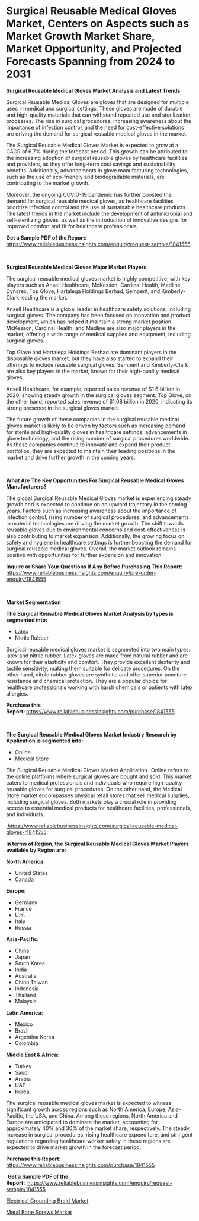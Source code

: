 <p><h1>Surgical Reusable Medical Gloves Market, Centers on Aspects such as Market Growth Market Share, Market Opportunity, and Projected Forecasts Spanning from 2024 to 2031</h1></p><p><strong>Surgical Reusable Medical Gloves Market Analysis and Latest Trends</strong></p>
<p><p>Surgical Reusable Medical Gloves are gloves that are designed for multiple uses in medical and surgical settings. These gloves are made of durable and high-quality materials that can withstand repeated use and sterilization processes. The rise in surgical procedures, increasing awareness about the importance of infection control, and the need for cost-effective solutions are driving the demand for surgical reusable medical gloves in the market.</p><p>The Surgical Reusable Medical Gloves Market is expected to grow at a CAGR of 6.7% during the forecast period. This growth can be attributed to the increasing adoption of surgical reusable gloves by healthcare facilities and providers, as they offer long-term cost savings and sustainability benefits. Additionally, advancements in glove manufacturing technologies, such as the use of eco-friendly and biodegradable materials, are contributing to the market growth.</p><p>Moreover, the ongoing COVID-19 pandemic has further boosted the demand for surgical reusable medical gloves, as healthcare facilities prioritize infection control and the use of sustainable healthcare products. The latest trends in the market include the development of antimicrobial and self-sterilizing gloves, as well as the introduction of innovative designs for improved comfort and fit for healthcare professionals.</p></p>
<p><strong>Get a Sample PDF of the Report:&nbsp;</strong> <a href="https://www.reliablebusinessinsights.com/enquiry/request-sample/1841555">https://www.reliablebusinessinsights.com/enquiry/request-sample/1841555</a></p>
<p>&nbsp;</p>
<p><strong>Surgical Reusable Medical Gloves Major Market Players</strong></p>
<p><p>The surgical reusable medical gloves market is highly competitive, with key players such as Ansell Healthcare, McKesson, Cardinal Health, Medline, Dynarex, Top Glove, Hartalega Holdings Berhad, Semperit, and Kimberly-Clark leading the market. </p><p>Ansell Healthcare is a global leader in healthcare safety solutions, including surgical gloves. The company has been focused on innovation and product development, which has helped it maintain a strong market position. McKesson, Cardinal Health, and Medline are also major players in the market, offering a wide range of medical supplies and equipment, including surgical gloves.</p><p>Top Glove and Hartalega Holdings Berhad are dominant players in the disposable gloves market, but they have also started to expand their offerings to include reusable surgical gloves. Semperit and Kimberly-Clark are also key players in the market, known for their high-quality medical gloves.</p><p>Ansell Healthcare, for example, reported sales revenue of $1.6 billion in 2020, showing steady growth in the surgical gloves segment. Top Glove, on the other hand, reported sales revenue of $1.08 billion in 2020, indicating its strong presence in the surgical gloves market.</p><p>The future growth of these companies in the surgical reusable medical gloves market is likely to be driven by factors such as increasing demand for sterile and high-quality gloves in healthcare settings, advancements in glove technology, and the rising number of surgical procedures worldwide. As these companies continue to innovate and expand their product portfolios, they are expected to maintain their leading positions in the market and drive further growth in the coming years.</p></p>
<p>&nbsp;</p>
<p><strong>What Are The Key Opportunities For Surgical Reusable Medical Gloves Manufacturers?</strong></p>
<p><p>The global Surgical Reusable Medical Gloves market is experiencing steady growth and is expected to continue on an upward trajectory in the coming years. Factors such as increasing awareness about the importance of infection control, rising number of surgical procedures, and advancements in material technologies are driving the market growth. The shift towards reusable gloves due to environmental concerns and cost-effectiveness is also contributing to market expansion. Additionally, the growing focus on safety and hygiene in healthcare settings is further boosting the demand for surgical reusable medical gloves. Overall, the market outlook remains positive with opportunities for further expansion and innovation.</p></p>
<p><strong>Inquire or Share Your Questions If Any Before Purchasing This Report:</strong> <a href="https://www.reliablebusinessinsights.com/enquiry/pre-order-enquiry/1841555">https://www.reliablebusinessinsights.com/enquiry/pre-order-enquiry/1841555</a></p>
<p>&nbsp;</p>
<p><strong>Market Segmentation</strong></p>
<p><strong>The Surgical Reusable Medical Gloves Market Analysis by types is segmented into:</strong></p>
<p><ul><li>Latex</li><li>Nitrile Rubber</li></ul></p>
<p><p>Surgical reusable medical gloves market is segmented into two main types: latex and nitrile rubber. Latex gloves are made from natural rubber and are known for their elasticity and comfort. They provide excellent dexterity and tactile sensitivity, making them suitable for delicate procedures. On the other hand, nitrile rubber gloves are synthetic and offer superior puncture resistance and chemical protection. They are a popular choice for healthcare professionals working with harsh chemicals or patients with latex allergies.</p></p>
<p><strong>Purchase this Report:&nbsp;</strong><a href="https://www.reliablebusinessinsights.com/purchase/1841555">https://www.reliablebusinessinsights.com/purchase/1841555</a></p>
<p>&nbsp;</p>
<p><strong>The Surgical Reusable Medical Gloves Market Industry Research by Application is segmented into:</strong></p>
<p><ul><li>Online</li><li>Medical Store</li></ul></p>
<p><p>The Surgical Reusable Medical Gloves Market Application -Online refers to the online platforms where surgical gloves are bought and sold. This market caters to medical professionals and individuals who require high-quality reusable gloves for surgical procedures. On the other hand, the Medical Store market encompasses physical retail stores that sell medical supplies, including surgical gloves. Both markets play a crucial role in providing access to essential medical products for healthcare facilities, professionals, and individuals.</p></p>
<p><a href="https://www.reliablebusinessinsights.com/surgical-reusable-medical-gloves-r1841555">&nbsp;https://www.reliablebusinessinsights.com/surgical-reusable-medical-gloves-r1841555</a></p>
<p><strong>In terms of Region, the Surgical Reusable Medical Gloves Market Players available by Region are:</strong></p>
<p>
    <p> <strong> North America: </strong>
        <ul>
            <li>United States</li>
            <li>Canada</li>
        </ul>
        </p> 
    <p> <strong> Europe: </strong>
        <ul>
            <li>Germany</li>
            <li>France</li>
            <li>U.K.</li>
            <li>Italy</li>
            <li>Russia</li>
        </ul>
        </p> 
    <p> <strong> Asia-Pacific: </strong>
        <ul>
            <li>China</li>
            <li>Japan</li>
            <li>South Korea</li>
            <li>India</li>
            <li>Australia</li>
            <li>China Taiwan</li>
            <li>Indonesia</li>
            <li>Thailand</li>
            <li>Malaysia</li>
        </ul>
        </p> 
    <p> <strong> Latin America: </strong>
        <ul>
            <li>Mexico</li>
            <li>Brazil</li>
            <li>Argentina Korea</li>
            <li>Colombia</li>
        </ul>
        </p> 
    <p> <strong> Middle East & Africa: </strong>
        <ul>
            <li>Turkey</li>
            <li>Saudi</li>
            <li>Arabia</li>
            <li>UAE</li>
            <li>Korea</li>
        </ul>
    </p>
    </p>
<p><p>The surgical reusable medical gloves market is expected to witness significant growth across regions such as North America, Europe, Asia-Pacific, the USA, and China. Among these regions, North America and Europe are anticipated to dominate the market, accounting for approximately 40% and 30% of the market share, respectively. The steady increase in surgical procedures, rising healthcare expenditure, and stringent regulations regarding healthcare worker safety in these regions are expected to drive market growth in the forecast period.</p></p>
<p><strong>Purchase this Report: </strong><a href="https://www.reliablebusinessinsights.com/purchase/1841555">https://www.reliablebusinessinsights.com/purchase/1841555</a></p>
<p>&nbsp;<strong>Get a Sample PDF of the Report:&nbsp;&nbsp;</strong><a href="https://www.reliablebusinessinsights.com/enquiry/request-sample/1841555">https://www.reliablebusinessinsights.com/enquiry/request-sample/1841555</a></p>
<p><strong></strong></p>
<p><p><a href="https://medium.com/@mamunislambd984/navigating-the-global-electrical-grounding-braid-market-landscape-trends-forecasts-and-impact-958dfc7b9f0a">Electrical Grounding Braid Market</a></p><p><a href="https://github.com/HallieBird1/Market-Research-Report-List-1/blob/main/metal-bone-screws-market.md">Metal Bone Screws Market</a></p></p>